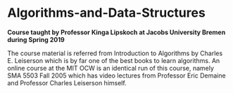 # Algorithms-and-Data-Structures
**Course taught by Professor Kinga Lipskoch at Jacobs University Bremen during Spring 2019**

The course material is referred from Introduction to Algorithms by Charles E. Leiserson which is by far one of the best books to learn algorithms.
An online course at the MIT OCW is an identical run of this course, namely SMA 5503 Fall 2005 which has video lectures from Professor Eric Demaine and Professor Charles Leiserson himself.


